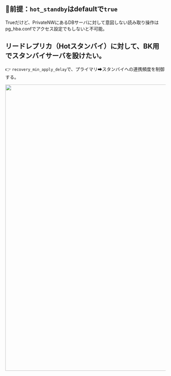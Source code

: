 ## 🔴前提：`hot_standby`はdefaultで`true`
Trueだけど、PrivateNWにあるDBサーバに対して意図しない読み取り操作は pg_hba.confでアクセス設定でもしないと不可能。

## リードレプリカ（Hotスタンバイ）に対して、BK用でスタンバイサーバを設けたい。
👉 `recovery_min_apply_delay`で、プライマリ➡スタンバイへの連携頻度を制御する。

<img width="900px" src="https://github.com/user-attachments/assets/f1856ecc-0714-4c21-bedb-93ac274a86ba" />
